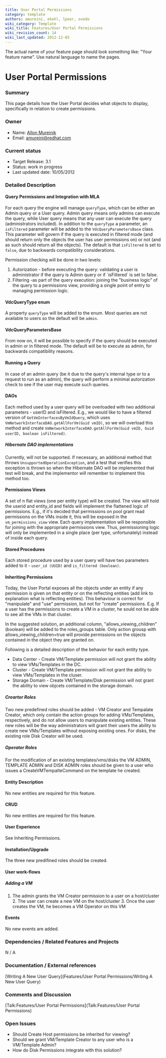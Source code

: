 ```yaml
---
title: User Portal Permissions
category: template
authors: amureini, ekohl, lpeer, ovedo
wiki_category: Template
wiki_title: Features/User Portal Permissions
wiki_revision_count: 14
wiki_last_updated: 2012-12-05
---
```


The actual name of your feature page should look something like: "Your feature name". Use natural language to name the pages.

# User Portal Permissions

### Summary

This page details how the User Portal decides what objects to display, specifically in relation to create permissions.

### Owner

*   Name: [Allon Mureinik](User:Amureini)
*   Email: amureini@redhat.com

### Current status

*   Target Release: 3.1
*   Status: work in progress
*   Last updated date: 10/05/2012

### Detailed Description

#### Query Permissions and Integration with MLA

For each query the engine will manage `queryType`, which can be either an Admin query or a User query. Admin query means only admins can execute the query, while User query means that any user can execute the query (administrators included). In addition to the `queryType` a parameter, an `isFiltered` parameter will be added to the `VdcQueryParametersBase` class. This parameter will govern if the query is executed in filtered mode (and should return only the objects the user has user permissions on) or not (and as such should return all the objects). The default is that `isFiltered` is set to `false`, due to backwards compatibility considerations.

Permission checking will be done in two levels:

1.  Autorization - before executing the query: validating a user is administrator if the query is Admin query or if \`isFiltered\` is set to false.
2.  Filtering -as part of the query execution: joining the "business logic" of the query to a permissions view, providing a single point of entry to managing permission logic.

#### VdcQueryType enum

A property `queryType` will be added to the enum. Most queries are not available to users so the default will be `admin`.

#### VdcQueryParametersBase

From now on, it will be possible to specify if the query should be executed in admin or in filtered mode. The default will be to execute as admin, for backwards compatibility reasons.

#### Running a Query

In case of an admin query (be it due to the query's internal type or to a request to run as an admin), the query will perform a minimal autorization check to see if the user may execute such queries.

#### DAOs

Each method used by a user query will be overloaded with two additional parameters - userID and isFiltered. E.g., we would like to have a filtered version of `GetVmInterfacesByVmIdQuery`, which uses `VmNetworkInterfaceDAO.getAllForVm(Guid vmID)`, so we will overload this method and create `VmNetworkInterfaceDAO.getAllForVm(Guid vmID, Guid userID, boolean isFiltered)`.

##### Hibernate DAO implementations

Currently, will not be supported. If necessary, an additional method that throws `UnsupportedOperationException`, and a test that verifies this exception is thrown so when the Hibernate DAO will be implemented that test will break, and the implementor will remember to implement this method too.

#### Permissions Views

A set of n flat views (one per entity type) will be created. The view will hold the userid and entity_id and fields will implement the flattened logic of permissions. E.g., if it's decided that permissions on pool grant read permissions on the VMs inside it, this will be exposed in the `vm_permissions_view` view. Each query implementation will be responsible for joining with the appropriate permissions view. Thus, permissioning logic will only be implemented in a single place (per type, unfortunately) instead of inside each query.

#### Stored Procedures

Each stored procedure used by a user query will have two parameters added to it - `user_id (UUID)` and `is_filtered (boolean)`.

#### Inheriting Permissions

Today, the User Portal exposes all the objects under an entity if any permission is given on that entity or on the reflecting entities (add link to explanation what is reflecting entities). This behaviour is correct for "manipulate" and "use" permission, but not for "create" permissions. E.g. If a user has the permissions to create a VM in a cluster, he sould not be able to see all the VMs in that cluster.

In the suggested solution, an additional column, "allows_viewing_children" (boolean) will be added to the roles_groups table. Only action grousp with allows_viewing_children=true will provide permissions on the objects contained in the object they are granted on.

Following is a detailed description of the behavior for each entity type.

*   Data Center - Create VM/Template permission will not grant the ability to view VMs/Templates in the DC.
*   Cluster - Create VM/Template permission will not grant the ability to view VMs/Templates in the cluser.
*   Storage Domain - Create VM/Template/Disk permission will not grant the ability to view objcets contained in the storage domain.

##### Creartor Roles

Two new predefined roles should be added - VM Creator and Tempalate Creator, which only contain the action groups for adding VMs/Templates, respectively, and do not allow users to manipulate existing entities. These new roles will be the way administrators will grant their users the ability to create new VMs/Templates without exposing existing ones. For disks, the existing role Disk Creator will be used.

##### Operator Roles

For the modification of an existing templates/vms/disks the VM ADMIN, TEMPLATE ADMIN and DISK ADMIN roles should be given to a user who issues a CreateVMTempalteCommand on the template he created.

#### Entity Description

No new entities are required for this feature.

#### CRUD

No new entities are required for this feature.

#### User Experience

See Inheriting Permissions.

#### Installation/Upgrade

The three new predifined roles should be created.

#### User work-flows

##### Adding a VM

1. The admin grants the VM Creator permission to a user on a host/cluster 2. The user can create a new VM on the host/cluster 3. Once the user creates the VM, he becomes a VM Operator on this VM

#### Events

No new events are added.

### Dependencies / Related Features and Projects

N / A

### Documentation / External references

[Writing A New User Query](Features/User Portal Permissions/Writing A New User Query)

### Comments and Discussion

[Talk:Features/User Portal Permissions](Talk:Features/User Portal Permissions)

### Open Issues

*   Should Create Host permissions be inherited for viewing?
*   Should we grant VM/Template Creator to any user who is a VM/Template Admin?
*   How do Disk Permissions integrate with this solution?
